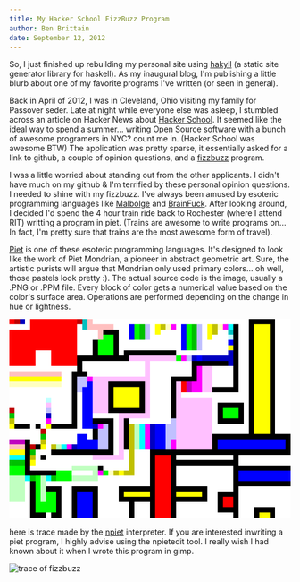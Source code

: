 ```yaml
---
title: My Hacker School FizzBuzz Program
author: Ben Brittain
date: September 12, 2012
---
```


So, I just finished up rebuilding my personal site using [hakyll](https://github.com/jaspervdj/hakyll) (a static site generator library for haskell). As my inaugural blog, I'm publishing a little blurb about one of my favorite programs I've written (or seen in general).

Back in April of 2012, I was in Cleveland, Ohio visiting my family for Passover seder. Late at night while everyone else was asleep, I stumbled across an article on Hacker News about [Hacker School](https://www.hackerschool.com). It seemed like the ideal way to spend a summer... writing Open Source software with a bunch of awesome programers in NYC? count me in. (Hacker School was awesome BTW) The application was pretty sparse, it essentially asked for a link to github, a couple of opinion questions, and a [fizzbuzz](http://c2.com/cgi/wiki?FizzBuzzTest) program.

I was a little worried about standing out from the other applicants. I didn't have much on my github & I'm terrified by these personal opinion questions. I needed to shine with my fizzbuzz. I've always been amused by esoteric programming languages like [Malbolge](http://en.wikipedia.org/wiki/Malbolge) and [BrainFuck](http://en.wikipedia.org/wiki/Brainfuck). After looking around, I decided I'd spend the 4 hour train ride back to Rochester (where I attend RIT) writting a program in piet. (Trains are awesome to write programs on... In fact, I'm pretty sure that trains are the most awesome form of travel).

[Piet](http://www.dangermouse.net/esoteric/piet.html) is one of these esoteric programming languages. It's designed to look like the work of Piet Mondrian, a pioneer in abstract geometric art. Sure, the artistic purists will argue that Mondrian only used primary colors... oh well, those pastels look pretty :). The actual source code is the image, usually a .PNG or .PPM file. Every block of color gets a numerical value based on the color's surface area. Operations are performed depending on the change in hue or lightness.

![fizzbuzz](images/FizzbuzzLarge.png)

here is trace made by the [npiet](http://www.bertnase.de/npiet/) interpreter. If you are interested inwriting a piet program, I highly advise using the npietedit tool. I really wish I had known about it when I wrote this program in gimp.

![trace of fizzbuzz](images/FizzbuzzLargeTrace.png)
